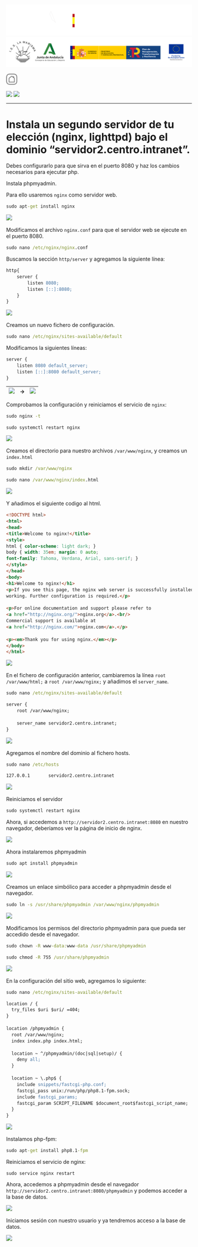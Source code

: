 ![](/.resGen/_bannerD.png#gh-dark-mode-only)
![](/.resGen/_bannerL.png#gh-light-mode-only)

<a href="/Tema1/ServidoresWeb/readme.md"><img src="/.resGen/_back.svg" width="30"></a>

<a href="/md/7.md"><img src="/md/res/_arrow_r.svg" width="30"></a>
<a href="/md/8.md"><img src="/md/res/_arrow.svg" width="30"></a>

---

# Instala un segundo servidor de tu elección (nginx, lighttpd) bajo el dominio “servidor2.centro.intranet”.

Debes configurarlo para que sirva en el puerto 8080 y haz los cambios necesarios para ejecutar php.

Instala phpmyadmin.

Para ello usaremos `nginx` como servidor web.

``` cmd
sudo apt-get install nginx
```

![](/md/res/img/52.png)

Modificamos el archivo `nginx.conf` para que el servidor web se ejecute en el puerto 8080.

``` cmd
sudo nano /etc/nginx/nginx.conf
```

Buscamos la sección `http/server` y agregamos la siguiente línea:

``` apache
http{
    server {
        listen 8080;
        listen [::]:8080;
    }
}
```

![](/md/res/img/53.png)

Creamos un nuevo fichero de configuración.

``` cmd
sudo nano /etc/nginx/sites-available/default
```

Modificamos la siguientes líneas:

``` apache
server {
    listen 8080 default_server;
    listen [::]:8080 default_server;
}
```

|![](/md/res/img/54.png)|->|![](/md/res/img/55.png)|
|--|--|--|

Comprobamos la configuración y reiniciamos el servicio de `nginx`:

``` cmd
sudo nginx -t
```

``` cmd
sudo systemctl restart nginx
```

![](/md/res/img/56.png)

Creamos el directorio para nuestro archivos `/var/www/nginx`, y creamos un `index.html`

``` cmd
sudo mkdir /var/www/nginx
```

``` cmd
sudo nano /var/www/nginx/index.html
```

![](/md/res/img/58.png)

Y añadimos el siguiente codigo al html.

``` html
<!DOCTYPE html>
<html>
<head>
<title>Welcome to nginx!</title>
<style>
html { color-scheme: light dark; }
body { width: 35em; margin: 0 auto;
font-family: Tahoma, Verdana, Arial, sans-serif; }
</style>
</head>
<body>
<h1>Welcome to nginx!</h1>
<p>If you see this page, the nginx web server is successfully installed and
working. Further configuration is required.</p>

<p>For online documentation and support please refer to
<a href="http://nginx.org/">nginx.org</a>.<br/>
Commercial support is available at
<a href="http://nginx.com/">nginx.com</a>.</p>

<p><em>Thank you for using nginx.</em></p>
</body>
</html>
```

![](/md/res/img/57.png)

En el fichero de configuración anterior, cambiaremos la línea `root /var/www/html;` a `root /var/www/nginx;` y añadimos el `server_name`.

``` cmd
sudo nano /etc/nginx/sites-available/default
```

``` apache
server {
    root /var/www/nginx;

    server_name servidor2.centro.intranet;
}
```

![](/md/res/img/60.png)

Agregamos el nombre del dominio al fichero hosts.

``` cmd
sudo nano /etc/hosts
```

``` apache
127.0.0.1       servidor2.centro.intranet
```

![](/md/res/img/61.png)

Reiniciamos el servidor

``` cmd
sudo systemctl restart nginx
```

Ahora, si accedemos a `http://servidor2.centro.intranet:8080` en nuestro navegador, deberíamos ver la página de inicio de nginx.

![](/md/res/img/62.png)

Ahora instalaremos phpmyadmin

``` cmd
sudo apt install phpmyadmin
```

![](/md/res/img/63.png)

Creamos un enlace simbólico para acceder a phpmyadmin desde el navegador.

``` cmd
sudo ln -s /usr/share/phpmyadmin /var/www/nginx/phpmyadmin
```

![](/md/res/img/64.png)

Modificamos los permisos del directorio phpmyadmin para que pueda ser accedido desde el navegador.

``` cmd
sudo chown -R www-data:www-data /usr/share/phpmyadmin
```

``` cmd
sudo chmod -R 755 /usr/share/phpmyadmin
```

![](/md/res/img/65.png)

En la configuración del sitio web, agregamos lo siguiente:

``` cmd
sudo nano /etc/nginx/sites-available/default
```

``` apache
location / {
  try_files $uri $uri/ =404;
}

location /phpmyadmin {
  root /var/www/nginx;
  index index.php index.html;

  location ~ ^/phpmyadmin/(doc|sql|setup)/ {
    deny all;
  }

  location ~ \.php$ {
    include snippets/fastcgi-php.conf;
    fastcgi_pass unix:/run/php/php8.1-fpm.sock;
    include fastcgi_params;
    fastcgi_param SCRIPT_FILENAME $document_root$fastcgi_script_name;
  }
}
```
![](/md/res/img/66.png)

Instalamos php-fpm:

``` cmd
sudo apt-get install php8.1-fpm
```

Reiniciamos el servicio de nginx:

```
sudo service nginx restart
```

Ahora, accedemos a phpmyadmin desde el navegador `http://servidor2.centro.intranet:8080/phpmyadmin` y podemos acceder a la base de datos.

![](/md/res/img/67.png)

Iniciamos sesión con nuestro usuario y ya tendremos acceso a la base de datos.

![](/md/res/img/68.png)